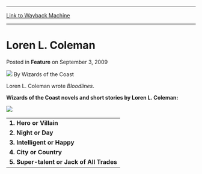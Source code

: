 
---
[Link to Wayback Machine](https://web.archive.org/web/20220816230630/https://magic.wizards.com/en/articles/archive/loren-l-coleman-2009-09-03-0)

[_metadata_:author]:- "Wizards of the Coast"
[_metadata_:description]:- "Loren L. Coleman wrote Bloodlines. Wizards of the Coast novels and short stories by Loren L. Coleman: 1. Hero or Villain Maybe later. 2. Night or Day Ask again soon. 3. Intelligent or Happy Within reason. 4. City or Country Both maybe? 5. Super-talent or Jack of All Trades Either. Neither."
[_metadata_:generator]:- "Drupal 7 (http://drupal.org)"
[_metadata_:node]:- "638571"
[_metadata_:publish_date]:- "2009-09-03"
[_metadata_:source]:- "div-main-content"
[_metadata_:title]:- "Loren L. Coleman"
[_metadata_:wayback_capture_timestamp]:- "2022-08-16 23:06:30"
[_metadata_:wayback_raw_url]:- "https://web.archive.org/web/20220816230630id_/https://magic.wizards.com/en/articles/archive/loren-l-coleman-2009-09-03-0"
[_metadata_:wayback_url]:- "https://magic.wizards.com/en/articles/archive/loren-l-coleman-2009-09-03-0"
---


Loren L. Coleman
================



 Posted in **Feature**
 on September 3, 2009 






![](https://media.magic.wizards.com/styles/auth_small/public/images/person/wizards_author.jpg)
By Wizards of the Coast












Loren L. Coleman wrote *Bloodlines*.


**Wizards of the Coast novels and short stories by Loren L. Coleman:**


  
![](https://media.magic.wizards.com/image_legacy_migration/mtg/images/novels/author_top5.gif)



|  |
| --- |
| **1. Hero or Villain** | Maybe later. |
| **2. Night or Day** | Ask again soon. |
| **3. Intelligent or Happy** | Within reason. |
| **4. City or Country** | Both maybe? |
| **5. Super-talent or Jack of All Trades** | Either. Neither. |


 






